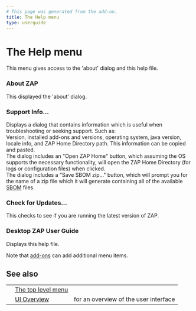 ```yaml
---
# This page was generated from the add-on.
title: The Help menu
type: userguide
---
```


# The Help menu

This menu gives access to the 'about' dialog and this help file.

### About ZAP

This displayed the 'about' dialog.

### Support Info...

Displays a dialog that contains information which is useful when troubleshooting or seeking support. Such as:  
Version, installed add-ons and versions, operating system, java version, locale info, and ZAP Home Directory path. This information can be copied and pasted.   
The dialog includes an "Open ZAP Home" button, which assuming the OS supports the necessary functionality, will open the ZAP Home Directory (for logs or configuration files) when clicked.   
The dialog includes a "Save SBOM zip..." button, which will prompt you for the name of a zip file which it will generate containing all of the available [SBOM](/docs/desktop/start/features/sbom/) files.

### Check for Updates...

This checks to see if you are running the latest version of ZAP.

### Desktop ZAP User Guide

Displays this help file.

Note that [add-ons](/docs/desktop/start/features/addons/) can add additional menu items.

## See also

|   |                                                |                                       |
|---|------------------------------------------------|---------------------------------------|
|   | [The top level menu](/docs/desktop/ui/tlmenu/) |                                       |
|   | [UI Overview](/docs/desktop/ui/)               | for an overview of the user interface |
